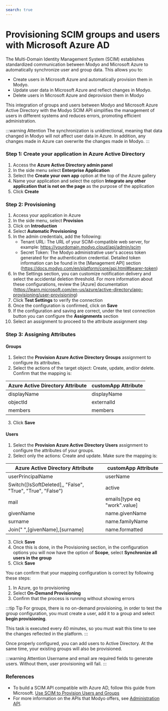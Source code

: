 ```yaml
---
search: true
---
```


# Provisioning SCIM groups and users with Microsoft Azure AD

The Multi-Domain Identity Management System (SCIM) establishes standardized communication between Modyo and Microsoft Azure to automatically synchronize user and group data. This allows you to:
- Create users in Microsoft Azure and automatically provision them in Modyo.
- Update user data in Microsoft Azure and reflect changes in Modyo.
- Delete users in Microsoft Azure and deprovision them in Modyo

This integration of groups and users between Modyo and Microsoft Azure Active Directory with the Modyo SCIM API simplifies the management of users in different systems and reduces errors, promoting efficient administration.

:::warning Attention
The synchronization is unidirectional, meaning that data changed in Modyo will not affect user data in Azure. In addition, any changes made in Azure can overwrite the changes made in Modyo.
:::


### Step 1: Create your application in Azure Active Directory
1. Access the **Azure Active Directory admin panel**
1. In the side menu select **Enterprise Application**
1. Select the **Create your own app** option at the top of the Azure gallery
1. Name your application and select the option **Integrate any other application that is not on the page** as the purpose of the application
1. Click **Create**

### Step 2: Provisioning
1. Access your application in Azure
2. In the side menu, select **Provision**
3. Click on **Introduction**
4. Select **Automatic Provisioning**
5. In the admin credentials, add the following:
    - Tenant URL: The URL of your SCIM-compatible web server, for example: https://yourdomain.modyo.cloud/api/admin/scim
    - Secret Token: The Modyo administrative user's access token generated for the authentication credential. Detailed token information can be found in the [Management API] section (https://docs.modyo.com/en/platform/core/api.html#bearer-token)
6. In the Settings section, you can customize notification delivery and select the accidental deletion threshold. For more information about these configurations, review the [Azure] documentation (https://learn.microsoft.com/en-us/azure/active-directory/app-provisioning/user-provisioning)
7. Click **Test Settings** to verify the connection
8. Once the configuration is confirmed, click on **Save**
8. If the configuration and saving are correct, under the test connection button you can configure the **Assignments** section
9. Select an assignment to proceed to the attribute assignment step

### Step 3: Assigning Attributes
#### Groups
1. Select the **Provision Azure Active Directory Groups** assignment to configure its attributes.
2. Select the actions of the target object: Create, update, and/or delete. Confirm that the mapping is:

| Azure Active Directory Attribute | customApp Attribute |
| ------------------------------- | ------------------ |
| displayName | displayName |
| objectId | externalId |
| members| members |
3. Click **Save**

#### Users
1. Select the **Provision Azure Active Directory Users** assignment to configure the attributes of your groups.
2. Select only the actions: Create and update. Make sure the mapping is:

| Azure Active Directory Attribute | customApp Attribute |
| ------------------------------- | ------------------ |
| userPrincipalName | userName |
| Switch([IsSoftDeleted],, "False", "True", "True", "False") | active |
| mail| emails[type eq "work".value] |
| givenName| name.givenName|
| surname  |name.familyName|
| Join(" ",[givenName],[surname]| name.formatted|
3. Click **Save**
4. Once this is done, in the Provisioning section, in the configuration options you will now have the option of **Scope**, select **Synchronize all users in the group**
5. Click **Save**

You can confirm that your mapping configuration is correct by following these steps:
1. In Azure, go to provisioning
2. Select **On-Demand Provisioning**
3. Confirm that the process is running without showing errors

:::tip Tip
For groups, there is no on-demand provisioning, in order to test the group configuration, you must create a user, add it to a group and select **begin provisioning**.

This task is executed every 40 minutes, so you must wait this time to see the changes reflected in the platform.
:::

Once properly configured, you can add users to Active Directory. At the same time, your existing groups will also be provisioned.

:::warning Attention
Username and email are required fields to generate users. Without them, user provisioning will fail.
:::


### References
- To build a SCIM API compatible with Azure AD, follow this guide from Microsoft. [Use SCIM to Provision Users and Groups](https://docs.microsoft.com/en-us/azure/active-directory/app-provisioning/use-scim-to-provision-users-and-groups)
- For more information on the APIs that Modyo offers, see [Administration API](https://docs.modyo.com/en/platform/core/api.html).